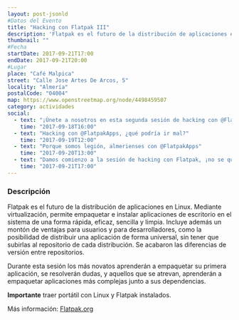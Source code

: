 ```yaml
---
layout: post-jsonld
#Datos del Evento
title: "Hacking con Flatpak III"
description: 'Flatpak es el futuro de la distribución de aplicaciones en Linux. ¡Ven a este workshop para aprender como empaquetar y contribuir con la comunidad de Flatpak!'
thumbnail: ""
#Fecha
startDate: 2017-09-21T17:00
endDate: 2017-09-21T20:00
#Lugar
place: "Café Malpica"
street: "Calle Jose Artes De Arcos, 5"
locality: "Almería"
postalCode: "04004"
map: https://www.openstreetmap.org/node/4498459507
category: actividades
social:
  - text: "¡Únete a nosotros en esta segunda sesión de hacking con @FlatpakApps!"
    time: "2017-09-18T16:00"
  - text: "Hacking con @FlatpakApps, ¿qué podría ir mal?"
    time: "2017-09-19T12:00"
  - text: "Porque somos legión, almerienses con @FlatpakApps"
    time: "2017-09-20T13:00"
  - text: "Damos comienzo a la sesión de hacking con Flatpak, ¡no se que hacéis si no estáis allí!"
    time: "2017-09-21T17:00"
---
```


### Descripción

Flatpak es el futuro de la distribución de aplicaciones en Linux. Mediante virtualización, permite empaquetar e instalar aplicaciones de escritorio en el sistema de una forma rápida, eficaz, sencilla y limpia. Incluye además un montón de ventajas para usuarios y para desarrolladores, como la posibilidad de distribuir una aplicación de forma universal, sin tener que subirlas al repositorio de cada distribución. Se acabaron las diferencias de versión entre repositorios.

Durante esta sesión los más novatos aprenderán a empaquetar su primera aplicación, se resolverán dudas, y aquellos que se atrevan, aprenderán a empaquetar aplicaciones más complejas junto a sus dependencias.

**Importante** traer portátil con Linux y Flatpak instalados.

Más información: [Flatpak.org](http://flatpak.org)
